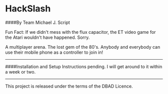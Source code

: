 HackSlash
===================
####By Team Michael J. Script


Fun Fact: If we didn't mess with the flux capacitor, the ET video game for the Atari wouldn't have happened. Sorry.

A multiplayer arena. The lost gem of the 80's. Anybody and everybody can use their mobile phone as a controller to join in!

--------

####Installation and Setup
Instructions pending. I will get around to it within a week or two.

--------

This project is released under the terms of the DBAD Licence.
